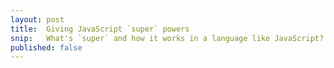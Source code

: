 ```yaml
---
layout: post
title:  Giving JavaScript `super` powers
snip:   What's `super` and how it works in a language like JavaScript?
published: false
---
```


